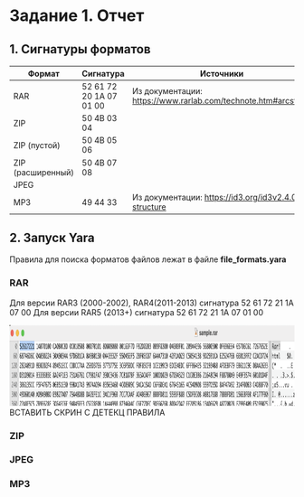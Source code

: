 # Задание 1. Отчет

## 1. Сигнатуры форматов
| Формат | Сигнатура  | Источники |
|------------|------------|------------|
| RAR | 52 61 72 20 1A 07 01 00 | Из документации: https://www.rarlab.com/technote.htm#arcstruct  |
| ZIP  | 50 4B 03 04 |  |
| ZIP (пустой) | 50 4B 05 06 |  |
| ZIP (расширенный) | 50 4B 07 08 |  |
| JPEG  |  |  |
| MP3  | 49 44 33 | Из документации: https://id3.org/id3v2.4.0-structure  |


## 2. Запуск Yara
Правила для поиска форматов файлов лежат в файле **file_formats.yara**

### RAR
Для версии RAR3 (2000-2002), RAR4(2011-2013) сигнатура 52 61 72 21 1A 07 00
Для версии RAR5 (2013+) сигнатура 52 61 72 21 1A 07 01 00

<img width="1077" height="143" alt="rar_1" src="rar_1.png" />
ВСТАВИТЬ СКРИН С ДЕТЕКЦ ПРАВИЛА

### ZIP



### JPEG



### MP3
